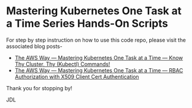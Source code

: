 # Mastering Kubernetes One Task at a Time Series Hands-On Scripts
For step by step instruction on how to use this code repo, please visit the associated blog posts- 

* [The AWS Way — Mastering Kubernetes One Task at a Time — Know Thy Cluster, Thy (Kubectl) Commands!](https://jdluther.medium.com/the-aws-way-mastering-kubernetes-one-task-at-a-time-know-thy-cluster-thy-commands-e8fa8b07dd54)
* [The AWS Way — Mastering Kubernetes One Task at a Time — RBAC Authorization with X509 Client Cert Authentication](https://medium.com/the-aws-way/the-aws-way-mastering-kubernetes-one-task-at-a-time-rbac-authorization-with-x509-client-cert-762cccead549)

Thank you for stopping by!

JDL

